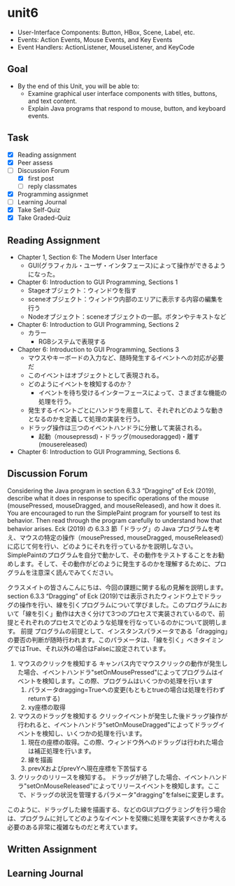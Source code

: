 # unit6

- User-Interface Components: Button, HBox, Scene, Label, etc.
- Events: Action Events, Mouse Events, and Key Events
- Event Handlers: ActionListener, MouseListener, and KeyCode

## Goal

- By the end of this Unit, you will be able to:
  - Examine graphical user interface components with titles, buttons, and text content.
  - Explain Java programs that respond to mouse, button, and keyboard events.

## Task

- [x] Reading assignment
- [x] Peer assess
- [ ] Discussion Forum
  - [x] first post
  - [ ] reply classmates
- [x] Programming assignmet
- [ ] Learning Journal
- [x] Take Self-Quiz
- [x] Take Graded-Quiz

## Reading Assignment

- Chapter 1, Section 6: The Modern User Interface
  - GUI(グラフィカル・ユーザ・インタフェース)によって操作ができるようになった。
- Chapter 6: Introduction to GUI Programming, Sections 1
  - Stageオブジェクト：ウィンドウを指す
  - sceneオブジェクト：ウィンドウ内部のエリアに表示する内容の編集を行う
  - Nodeオブジェクト：sceneオブジェクトの一部。ボタンやテキストなど
- Chapter 6: Introduction to GUI Programming, Sections 2
  - カラー
    - RGBシステムで表現する
- Chapter 6: Introduction to GUI Programming, Sections 3
  - マウスやキーボードの入力など、随時発生するイベントへの対応が必要だ
  - このイベントはオブジェクトとして表現される。
  - どのようにイベントを検知するのか？
    - イベントを待ち受けるインターフェースによって、さまざまな機能の処理を行う。
  - 発生するイベントごとにハンドラを用意して、それぞれどのような動きとなるのかを定義して処理の実装を行う。
  - ドラッグ操作は三つのイベントハンドラに分散して実装される。
    - 起動（mousepressd)・ドラッグ(mousedoragged)・離す(mousereleased)
- Chapter 6: Introduction to GUI Programming, Sections 6.

## Discussion Forum

Considering the Java program in section 6.3.3 “Dragging” of Eck (2019), describe what it does in response to specific operations of the mouse (mousePressed, mouseDragged, and mouseReleased), and how it does it.
You are encouraged to run the SimplePaint program for yourself to test its behavior. Then read through the program carefully to understand how that behavior arises.
Eck (2019) の 6.3.3 節「ドラッグ」の Java プログラムを考え、マウスの特定の操作（mousePressed, mouseDragged, mouseReleased）に応じて何を行い、どのようにそれを行っているかを説明しなさい。
SimplePaintのプログラムを自分で動かして、その動作をテストすることをお勧めします。そして、その動作がどのように発生するのかを理解するために、プログラムを注意深く読んでみてください。

クラスメイトの皆さんこんにちは、今回の課題に関する私の見解を説明します。
section 6.3.3 “Dragging” of Eck (2019)では表示されたウィンドウ上でドラッグの操作を行い、線を引くプログラムについて学びました。このプログラムにおいて「線を引く」動作は大きく分けて3つのプロセスで実装されているので、前提とそれぞれのプロセスでどのような処理を行なっているのかについて説明します。
前提
プログラムの前提として、インスタンスパラメータである「dragging」の要否の判断が随時行われます。このパラメータは、「線を引く」べきタイミングではTrue、それ以外の場合はFalseに設定されています。

1. マウスのクリックを検知する
キャンバス内でマウスクリックの動作が発生した場合、イベントハンドラ"setOnMousePressed"によってプログラムはイベントを検知します。この際、プログラムはいくつかの処理を行います
   1. パラメータdragging=Trueへの変更(もともとtrueの場合は処理を行わずreturnする)
   2. xy座標の取得
2. マウスのドラッグを検知する
クリックイベントが発生した後ドラッグ操作が行われると、イベントハンドラ"setOnMouseDragged"によってドラッグイベントを検知し、いくつかの処理を行います。
   1. 現在の座標の取得。この際、ウィンドウ外へのドラッグは行われた場合は補正処理を行います。
   2. 線を描画
   3. prevXおよびprevYへ現在座標を下苦悩する
3. クリックのリリースを検知する。
ドラッグが終了した場合、イベントハンドラ"setOnMouseReleased"によってリリースイベントを検知します。ここで、ドラッグの状況を管理するパラメータ"dragging"をfalseに変更します。

このように、ドラッグした線を描画する、などのGUIプログラミングを行う場合は、プログラムに対してどのようなイベントを契機に処理を実装すべきか考える必要のある非常に複雑なものだと考えています。

## Written Assignment

## Learning Journal

